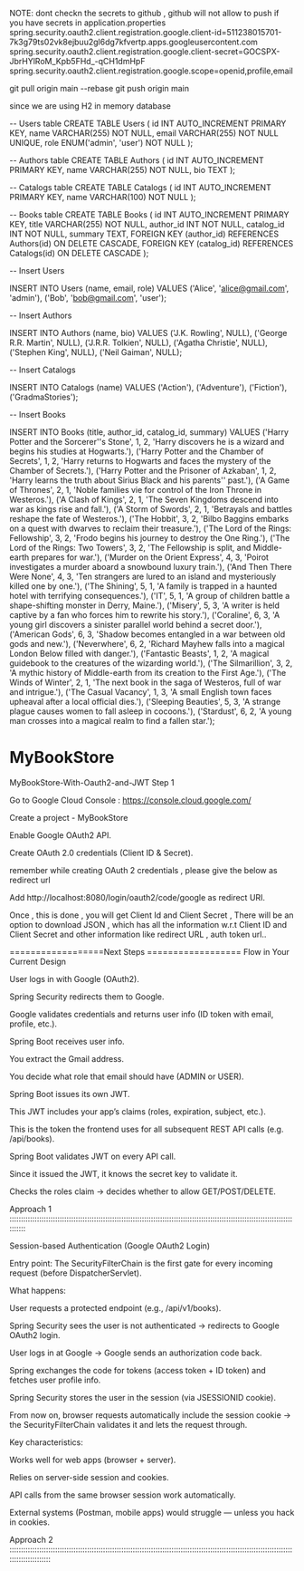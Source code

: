 NOTE:
dont checkn the secrets to github , github will not allow to push if you have secrets in application.properties
spring.security.oauth2.client.registration.google.client-id=511238015701-7k3g79ts02vk8ejbuu2gl6dg7kfvertp.apps.googleusercontent.com
spring.security.oauth2.client.registration.google.client-secret=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
spring.security.oauth2.client.registration.google.scope=openid,profile,email
  
  
  
  git pull origin main --rebase
  git push origin main



since we are using H2 in memory database


-- Users table
CREATE TABLE Users (
    id INT AUTO_INCREMENT PRIMARY KEY,
    name VARCHAR(255) NOT NULL,
    email VARCHAR(255) NOT NULL UNIQUE,
    role ENUM('admin', 'user') NOT NULL
);

-- Authors table
CREATE TABLE Authors (
    id INT AUTO_INCREMENT PRIMARY KEY,
    name VARCHAR(255) NOT NULL,
    bio TEXT
);

-- Catalogs table
CREATE TABLE Catalogs (
    id INT AUTO_INCREMENT PRIMARY KEY,
    name VARCHAR(100) NOT NULL
);

-- Books table
CREATE TABLE Books (
    id INT AUTO_INCREMENT PRIMARY KEY,
    title VARCHAR(255) NOT NULL,
    author_id INT NOT NULL,
    catalog_id INT NOT NULL,
    summary TEXT,
    FOREIGN KEY (author_id) REFERENCES Authors(id) ON DELETE CASCADE,
    FOREIGN KEY (catalog_id) REFERENCES Catalogs(id) ON DELETE CASCADE
);


-- Insert Users

INSERT INTO Users (name, email, role) VALUES
('Alice', 'alice@gmail.com', 'admin'),
('Bob', 'bob@gmail.com', 'user');

-- Insert Authors


INSERT INTO Authors (name, bio) VALUES
('J.K. Rowling', NULL),
('George R.R. Martin', NULL),
('J.R.R. Tolkien', NULL),
('Agatha Christie', NULL),
('Stephen King', NULL),
('Neil Gaiman', NULL);

-- Insert Catalogs


INSERT INTO Catalogs (name) VALUES
('Action'),
('Adventure'),
('Fiction'),
('GradmaStories');

-- Insert Books


INSERT INTO Books (title, author_id, catalog_id, summary) VALUES
('Harry Potter and the Sorcerer''s Stone', 1, 2, 'Harry discovers he is a wizard and begins his studies at Hogwarts.'),
('Harry Potter and the Chamber of Secrets', 1, 2, 'Harry returns to Hogwarts and faces the mystery of the Chamber of Secrets.'),
('Harry Potter and the Prisoner of Azkaban', 1, 2, 'Harry learns the truth about Sirius Black and his parents'' past.'),
('A Game of Thrones', 2, 1, 'Noble families vie for control of the Iron Throne in Westeros.'),
('A Clash of Kings', 2, 1, 'The Seven Kingdoms descend into war as kings rise and fall.'),
('A Storm of Swords', 2, 1, 'Betrayals and battles reshape the fate of Westeros.'),
('The Hobbit', 3, 2, 'Bilbo Baggins embarks on a quest with dwarves to reclaim their treasure.'),
('The Lord of the Rings: Fellowship', 3, 2, 'Frodo begins his journey to destroy the One Ring.'),
('The Lord of the Rings: Two Towers', 3, 2, 'The Fellowship is split, and Middle-earth prepares for war.'),
('Murder on the Orient Express', 4, 3, 'Poirot investigates a murder aboard a snowbound luxury train.'),
('And Then There Were None', 4, 3, 'Ten strangers are lured to an island and mysteriously killed one by one.'),
('The Shining', 5, 1, 'A family is trapped in a haunted hotel with terrifying consequences.'),
('IT', 5, 1, 'A group of children battle a shape-shifting monster in Derry, Maine.'),
('Misery', 5, 3, 'A writer is held captive by a fan who forces him to rewrite his story.'),
('Coraline', 6, 3, 'A young girl discovers a sinister parallel world behind a secret door.'),
('American Gods', 6, 3, 'Shadow becomes entangled in a war between old gods and new.'),
('Neverwhere', 6, 2, 'Richard Mayhew falls into a magical London Below filled with danger.'),
('Fantastic Beasts', 1, 2, 'A magical guidebook to the creatures of the wizarding world.'),
('The Silmarillion', 3, 2, 'A mythic history of Middle-earth from its creation to the First Age.'),
('The Winds of Winter', 2, 1, 'The next book in the saga of Westeros, full of war and intrigue.'),
('The Casual Vacancy', 1, 3, 'A small English town faces upheaval after a local official dies.'),
('Sleeping Beauties', 5, 3, 'A strange plague causes women to fall asleep in cocoons.'),
('Stardust', 6, 2, 'A young man crosses into a magical realm to find a fallen star.');



# MyBookStore
MyBookStore-With-Oauth2-and-JWT
Step 1

Go to Google Cloud Console   :  https://console.cloud.google.com/

Create a project -  MyBookStore

Enable Google OAuth2 API.

Create OAuth 2.0 credentials (Client ID & Secret).

remember while creating OAuth 2 credentials , please give the below as redirect url

Add http://localhost:8080/login/oauth2/code/google as redirect URI.

Once , this is done , you will get Client Id and Client Secret , There will be an option to download JSON , which has all the information w.r.t 
Client ID and Client Secret and other information like redirect URL , auth token url..

==================Next Steps ==================
Flow in Your Current Design

User logs in with Google (OAuth2).

Spring Security redirects them to Google.

Google validates credentials and returns user info (ID token with email, profile, etc.).

Spring Boot receives user info.

You extract the Gmail address.

You decide what role that email should have (ADMIN or USER).

Spring Boot issues its own JWT.

This JWT includes your app’s claims (roles, expiration, subject, etc.).

This is the token the frontend uses for all subsequent REST API calls (e.g. /api/books).

Spring Boot validates JWT on every API call.

Since it issued the JWT, it knows the secret key to validate it.

Checks the roles claim → decides whether to allow GET/POST/DELETE.

Approach 1 :::::::::::::::::::::::::::::::::::::::::::::::::::::::::::::::::::::::::::::::::::::::::::::::::::::::::::::::::::::::::::::::::::

Session-based Authentication (Google OAuth2 Login)

Entry point: The SecurityFilterChain is the first gate for every incoming request (before DispatcherServlet).

What happens:

User requests a protected endpoint (e.g., /api/v1/books).

Spring Security sees the user is not authenticated → redirects to Google OAuth2 login.

User logs in at Google → Google sends an authorization code back.

Spring exchanges the code for tokens (access token + ID token) and fetches user profile info.

Spring Security stores the user in the session (via JSESSIONID cookie).

From now on, browser requests automatically include the session cookie → the SecurityFilterChain validates it and lets the request through.

Key characteristics:

Works well for web apps (browser + server).

Relies on server-side session and cookies.

API calls from the same browser session work automatically.

External systems (Postman, mobile apps) would struggle — unless you hack in cookies.


Approach 2 ::::::::::::::::::::::::::::::::::::::::::::::::::::::::::::::::::::::::::::::::::::::::::::::::::::::::::::::::::::::::::::::::::::::::::::::






